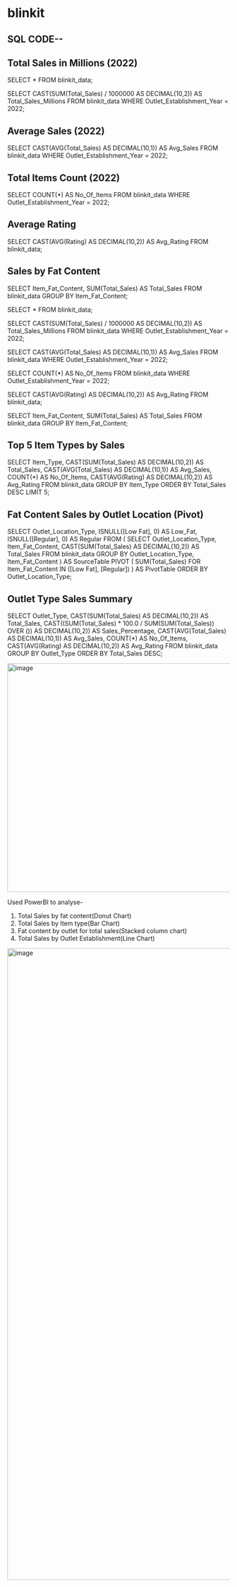 # blinkit
## SQL CODE--

## Total Sales in Millions (2022)

SELECT * FROM blinkit_data;

SELECT CAST(SUM(Total_Sales) / 1000000 AS DECIMAL(10,2)) AS Total_Sales_Millions
FROM blinkit_data
WHERE Outlet_Establishment_Year = 2022;

##  Average Sales (2022)

SELECT CAST(AVG(Total_Sales) AS DECIMAL(10,1)) AS Avg_Sales 
FROM blinkit_data 
WHERE Outlet_Establishment_Year = 2022;

## Total Items Count (2022)

SELECT COUNT(*) AS No_Of_Items 
FROM blinkit_data 
WHERE Outlet_Establishment_Year = 2022;

## Average Rating

SELECT CAST(AVG(Rating) AS DECIMAL(10,2)) AS Avg_Rating 
FROM blinkit_data;

## Sales by Fat Content

SELECT Item_Fat_Content, SUM(Total_Sales) AS Total_Sales 
FROM blinkit_data 
GROUP BY Item_Fat_Content;

SELECT * FROM blinkit_data;

SELECT CAST(SUM(Total_Sales) / 1000000 AS DECIMAL(10,2)) AS Total_Sales_Millions
FROM blinkit_data
WHERE Outlet_Establishment_Year = 2022;

SELECT CAST(AVG(Total_Sales) AS DECIMAL(10,1)) AS Avg_Sales 
FROM blinkit_data 
WHERE Outlet_Establishment_Year = 2022;

SELECT COUNT(*) AS No_Of_Items 
FROM blinkit_data 
WHERE Outlet_Establishment_Year = 2022;

SELECT CAST(AVG(Rating) AS DECIMAL(10,2)) AS Avg_Rating 
FROM blinkit_data;

SELECT Item_Fat_Content, SUM(Total_Sales) AS Total_Sales 
FROM blinkit_data 
GROUP BY Item_Fat_Content;

## Top 5 Item Types by Sales

SELECT Item_Type,
    CAST(SUM(Total_Sales) AS DECIMAL(10,2)) AS Total_Sales,
    CAST(AVG(Total_Sales) AS DECIMAL(10,1)) AS Avg_Sales,
    COUNT(*) AS No_Of_Items,
    CAST(AVG(Rating) AS DECIMAL(10,2)) AS Avg_Rating
FROM blinkit_data
GROUP BY Item_Type
ORDER BY Total_Sales DESC
LIMIT 5;

## Fat Content Sales by Outlet Location (Pivot)

SELECT Outlet_Location_Type,
    ISNULL([Low Fat], 0) AS Low_Fat,
    ISNULL([Regular], 0) AS Regular
FROM
(
    SELECT Outlet_Location_Type, Item_Fat_Content,
        CAST(SUM(Total_Sales) AS DECIMAL(10,2)) AS Total_Sales
    FROM blinkit_data
    GROUP BY Outlet_Location_Type, Item_Fat_Content
) AS SourceTable
PIVOT
(
    SUM(Total_Sales)
    FOR Item_Fat_Content IN ([Low Fat], [Regular])
) AS PivotTable
ORDER BY Outlet_Location_Type;

##  Outlet Type Sales Summary

SELECT Outlet_Type,
    CAST(SUM(Total_Sales) AS DECIMAL(10,2)) AS Total_Sales,
    CAST((SUM(Total_Sales) * 100.0 / SUM(SUM(Total_Sales)) OVER ()) AS DECIMAL(10,2)) AS Sales_Percentage,
    CAST(AVG(Total_Sales) AS DECIMAL(10,1)) AS Avg_Sales,
    COUNT(*) AS No_Of_Items,
    CAST(AVG(Rating) AS DECIMAL(10,2)) AS Avg_Rating
FROM blinkit_data
GROUP BY Outlet_Type
ORDER BY Total_Sales DESC;

<img width="1886" height="518" alt="image" src="https://github.com/user-attachments/assets/0e8c4be4-dc3c-46aa-bc8c-bc4d38f2bbe2" />

Used PowerBI to analyse-
1) Total Sales by fat content(Donut Chart)
2) Total Sales by Item type(Bar Chart)
3) Fat content by outlet for total sales(Stacked column chart)
4) Total Sales by Outlet Establishment(Line Chart)
   

<img width="2879" height="1430" alt="image" src="https://github.com/user-attachments/assets/cb25a7db-fcd4-4f04-b9ef-1ac2e513c582" />


